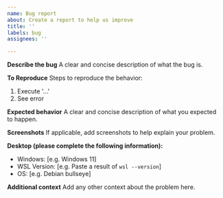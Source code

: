 ```yaml
---
name: Bug report
about: Create a report to help us improve
title: ''
labels: bug
assignees: ''

---
```


**Describe the bug**
A clear and concise description of what the bug is.

**To Reproduce**
Steps to reproduce the behavior:

1. Execute '...'
2. See error

**Expected behavior**
A clear and concise description of what you expected to happen.

**Screenshots**
If applicable, add screenshots to help explain your problem.

**Desktop (please complete the following information):**

- Windows: [e.g. Windows 11]
- WSL Version: [e.g. Paste a result of `wsl --version`]
- OS: [e.g. Debian bullseye]

**Additional context**
Add any other context about the problem here.
